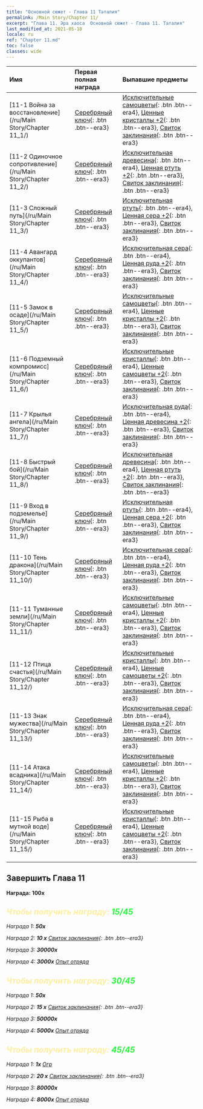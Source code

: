 ```yaml
---
title: "Основной сюжет - Глава 11 Таталия"
permalink: /Main Story/Chapter 11/
excerpt: "Глава 11. Эра хаоса  Основной сюжет - Глава 11. Таталия"
last_modified_at: 2021-05-18
locale: ru
ref: "Chapter 11.md"
toc: false
classes: wide
---
```


  | Имя |  Первая полная награда | Выпавшие предметы |
  |:------------|:------------|:------------| 
  | [11-1 Война за восстановление](/ru/Main Story/Chapter 11_1/) | [Серебряный ключ](/ItemsRU/con_693/){: .btn .btn--era3} | [Исключительные самоцветы](/ItemsRU/mat_37/){: .btn .btn--era4}, [Ценные кристаллы +2](/ItemsRU/mat_31/){: .btn .btn--era3}, [Свиток заклинания](/ItemsRU/con_694/){: .btn .btn--era3} |
  | [11-2 Одиночное сопротивление](/ru/Main Story/Chapter 11_2/) | [Серебряный ключ](/ItemsRU/con_693/){: .btn .btn--era3} | [Исключительная древесина](/ItemsRU/mat_34/){: .btn .btn--era4}, [Ценная ртуть +2](/ItemsRU/mat_28/){: .btn .btn--era3}, [Свиток заклинания](/ItemsRU/con_694/){: .btn .btn--era3} |
  | [11-3 Сложный путь](/ru/Main Story/Chapter 11_3/) | [Серебряный ключ](/ItemsRU/con_693/){: .btn .btn--era3} | [Исключительная ртуть](/ItemsRU/mat_35/){: .btn .btn--era4}, [Ценная сера +2](/ItemsRU/mat_29/){: .btn .btn--era3}, [Свиток заклинания](/ItemsRU/con_694/){: .btn .btn--era3} |
  | [11-4 Авангард оккупантов](/ru/Main Story/Chapter 11_4/) | [Серебряный ключ](/ItemsRU/con_693/){: .btn .btn--era3} | [Исключительная сера](/ItemsRU/mat_36/){: .btn .btn--era4}, [Ценная руда +2](/ItemsRU/mat_26/){: .btn .btn--era3}, [Свиток заклинания](/ItemsRU/con_694/){: .btn .btn--era3} |
  | [11-5 Замок в осаде](/ru/Main Story/Chapter 11_5/) | [Серебряный ключ](/ItemsRU/con_693/){: .btn .btn--era3} | [Исключительные самоцветы](/ItemsRU/mat_37/){: .btn .btn--era4}, [Ценные кристаллы +2](/ItemsRU/mat_31/){: .btn .btn--era3}, [Свиток заклинания](/ItemsRU/con_694/){: .btn .btn--era3} |
  | [11-6 Подземный компромисс](/ru/Main Story/Chapter 11_6/) | [Серебряный ключ](/ItemsRU/con_693/){: .btn .btn--era3} | [Исключительные кристаллы](/ItemsRU/mat_38/){: .btn .btn--era4}, [Ценные самоцветы +2](/ItemsRU/mat_30/){: .btn .btn--era3}, [Свиток заклинания](/ItemsRU/con_694/){: .btn .btn--era3} |
  | [11-7 Крылья ангела](/ru/Main Story/Chapter 11_7/) | [Серебряный ключ](/ItemsRU/con_693/){: .btn .btn--era3} | [Исключительная руда](/ItemsRU/mat_33/){: .btn .btn--era4}, [Ценная древесина +2](/ItemsRU/mat_27/){: .btn .btn--era3}, [Свиток заклинания](/ItemsRU/con_694/){: .btn .btn--era3} |
  | [11-8 Быстрый бой](/ru/Main Story/Chapter 11_8/) | [Серебряный ключ](/ItemsRU/con_693/){: .btn .btn--era3} | [Исключительная древесина](/ItemsRU/mat_34/){: .btn .btn--era4}, [Ценная ртуть +2](/ItemsRU/mat_28/){: .btn .btn--era3}, [Свиток заклинания](/ItemsRU/con_694/){: .btn .btn--era3} |
  | [11-9 Вход в подземелье](/ru/Main Story/Chapter 11_9/) | [Серебряный ключ](/ItemsRU/con_693/){: .btn .btn--era3} | [Исключительная ртуть](/ItemsRU/mat_35/){: .btn .btn--era4}, [Ценная сера +2](/ItemsRU/mat_29/){: .btn .btn--era3}, [Свиток заклинания](/ItemsRU/con_694/){: .btn .btn--era3} |
  | [11-10 Тень дракона](/ru/Main Story/Chapter 11_10/) | [Серебряный ключ](/ItemsRU/con_693/){: .btn .btn--era3} | [Исключительная сера](/ItemsRU/mat_36/){: .btn .btn--era4}, [Ценная руда +2](/ItemsRU/mat_26/){: .btn .btn--era3}, [Свиток заклинания](/ItemsRU/con_694/){: .btn .btn--era3} |
  | [11-11 Туманные земли](/ru/Main Story/Chapter 11_11/) | [Серебряный ключ](/ItemsRU/con_693/){: .btn .btn--era3} | [Исключительные самоцветы](/ItemsRU/mat_37/){: .btn .btn--era4}, [Ценные кристаллы +2](/ItemsRU/mat_31/){: .btn .btn--era3}, [Свиток заклинания](/ItemsRU/con_694/){: .btn .btn--era3} |
  | [11-12 Птица счастья](/ru/Main Story/Chapter 11_12/) | [Серебряный ключ](/ItemsRU/con_693/){: .btn .btn--era3} | [Исключительные кристаллы](/ItemsRU/mat_38/){: .btn .btn--era4}, [Ценные самоцветы +2](/ItemsRU/mat_30/){: .btn .btn--era3}, [Свиток заклинания](/ItemsRU/con_694/){: .btn .btn--era3} |
  | [11-13 Знак мужества](/ru/Main Story/Chapter 11_13/) | [Серебряный ключ](/ItemsRU/con_693/){: .btn .btn--era3} | [Исключительная сера](/ItemsRU/mat_36/){: .btn .btn--era4}, [Ценная руда +2](/ItemsRU/mat_26/){: .btn .btn--era3}, [Свиток заклинания](/ItemsRU/con_694/){: .btn .btn--era3} |
  | [11-14 Атака всадника](/ru/Main Story/Chapter 11_14/) | [Серебряный ключ](/ItemsRU/con_693/){: .btn .btn--era3} | [Исключительные самоцветы](/ItemsRU/mat_37/){: .btn .btn--era4}, [Ценные кристаллы +2](/ItemsRU/mat_31/){: .btn .btn--era3}, [Свиток заклинания](/ItemsRU/con_694/){: .btn .btn--era3} |
  | [11-15 Рыба в мутной воде](/ru/Main Story/Chapter 11_15/) | [Серебряный ключ](/ItemsRU/con_693/){: .btn .btn--era3} | [Исключительные кристаллы](/ItemsRU/mat_38/){: .btn .btn--era4}, [Ценные самоцветы +2](/ItemsRU/mat_30/){: .btn .btn--era3}, [Свиток заклинания](/ItemsRU/con_694/){: .btn .btn--era3} |


## Завершить Глава 11

 **Награда:**  **100x** <i class="fas fa-gem"/>



## <span style="color: #ffeea0">Чтобы получить награду: </span><span style="color: #27f73a">15/45</span>

 Награда 1:  **50x** <i class="fas fa-gem"/>

 Награда 2: **10 x** [Свиток заклинания](/ItemsRU/con_694/){: .btn .btn--era3}

 Награда 3:  **30000x** <i class="fas fa-coins"/>

 Награда 4:  **3000x** [Опыт отряда](/ItemsRU/con_902/)



## <span style="color: #ffeea0">Чтобы получить награду: </span><span style="color: #27f73a">30/45</span>

 Награда 1:  **50x** <i class="fas fa-gem"/>

 Награда 2: **15 x** [Свиток заклинания](/ItemsRU/con_694/){: .btn .btn--era3}

 Награда 3:  **50000x** <i class="fas fa-coins"/>

 Награда 4:  **5000x** [Опыт отряда](/ItemsRU/con_902/)



## <span style="color: #ffeea0">Чтобы получить награду: </span><span style="color: #27f73a">45/45</span>

 Награда 1:  **1x** [Огр](/ru/units/Ogre/)

 Награда 2: **20 x** [Свиток заклинания](/ItemsRU/con_694/){: .btn .btn--era3}

 Награда 3:  **80000x** <i class="fas fa-coins"/>

 Награда 4:  **8000x** [Опыт отряда](/ItemsRU/con_902/)

